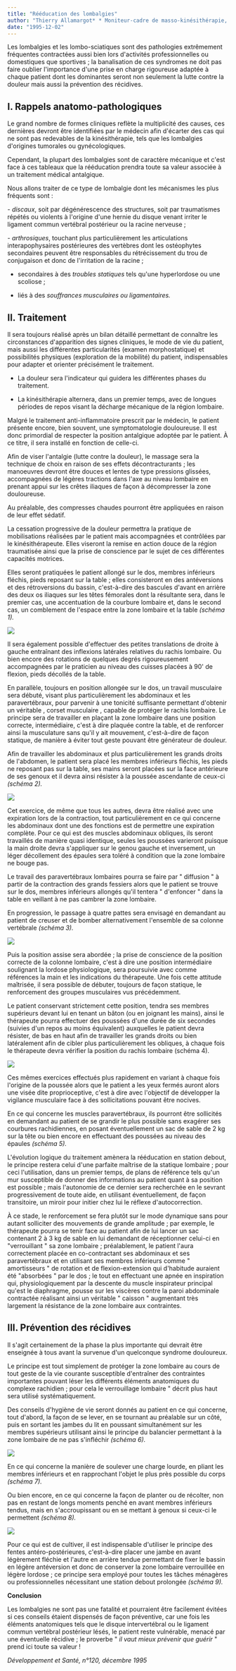 ```yaml
---
title: "Rééducation des lombalgies"
author: "Thierry Allamargot* * Moniteur-cadre de masso-kinésithérapie, chargé d'enseignement à Paris."
date: "1995-12-02"
---
```


Les lombalgies et les lombo-sciatiques sont des pathologies extrêmement fréquentes contractées aussi bien lors d'activités professionnelles ou domestiques que sportives ; la banalisation de ces syndromes ne doit pas faire oublier l'importance d'une prise en charge rigoureuse adaptée à chaque patient dont les dominantes seront non seulement la lutte contre la douleur mais aussi la prévention des récidives.

## I. Rappels anatomo-pathologiques

Le grand nombre de formes cliniques reflète la multiplicité des causes, ces dernières devront être identifiées par le médecin afin d'écarter des cas qui ne sont pas redevables de la kinésithérapie, tels que les lombalgies d'origines tumorales ou gynécologiques.

Cependant, la plupart des lombalgies sont de caractère mécanique et c'est face à ces tableaux que la rééducation prendra toute sa valeur associée à un traitement médical antalgique.

Nous allons traiter de ce type de lombalgie dont les mécanismes les plus fréquents sont :

*- discaux*, soit par dégénérescence des structures, soit par traumatismes répétés ou violents à l'origine d'une hernie du disque venant irriter le ligament commun vertébral postérieur ou la racine nerveuse ;

*- arthrosiques*, touchant plus particulièrement les articulations interapophysaires postérieures des vertèbres dont les ostéophytes secondaires peuvent être responsables du rétrécissement du trou de conjugaison et donc de l'irritation de la racine ;

- secondaires à des *troubles statiques* tels qu'une hyperlordose ou une scoliose ;

- liés à des *souffrances musculaires ou* *ligamentaires.*

## II. Traitement

Il sera toujours réalisé après un bilan détaillé permettant de connaître les circonstances d'apparition des signes cliniques, le mode de vie du patient, mais aussi les différentes particularités (examen morphostatique) et possibilités physiques (exploration de la mobilité) du patient, indispensables pour adapter et orienter précisément le traitement.

- La douleur sera l'indicateur qui guidera les différentes phases du traitement.

- La kinésithérapie alternera, dans un premier temps, avec de longues périodes de repos visant la décharge mécanique de la région lombaire.

Malgré le traitement anti-inflammatoire prescrit par le médecin, le patient présente encore, bien souvent, une symptomatologie douloureuse. Il est donc primordial de respecter la position antalgique adoptée par le patient. À ce titre, il sera installé en fonction de celle-ci.

Afin de viser l'antalgie (lutte contre la douleur), le massage sera la technique de choix en raison de ses effets décontracturants ; les manoeuvres devront être douces et lentes de type pressions glissées, accompagnées de légères tractions dans l'axe au niveau lombaire en prenant appui sur les crêtes iliaques de façon à décompresser la zone douloureuse.

Au préalable, des compresses chaudes pourront être appliquées en raison de leur effet sédatif.

La cessation progressive de la douleur permettra la pratique de mobilisations réalisées par le patient mais accompagnées et contrôlées par le kinésithérapeute. Elles viseront la remise en action douce de la région traumatisée ainsi que la prise de conscience par le sujet de ces différentes capacités motrices.

Elles seront pratiquées le patient allongé sur le dos, membres inférieurs fléchis, pieds reposant sur la table ; elles consisteront en des antéversions et des rétroversions du bassin, c'est-à-dire des bascules d'avant en arrière des deux os iliaques sur les têtes fémorales dont la résultante sera, dans le premier cas, une accentuation de la courbure lombaire et, dans le second cas, un comblement de l'espace entre la zone lombaire et la table *(schéma 1).*

![](i661-1.jpg)

Il sera également possible d'effectuer des petites translations de droite à gauche entraînant des inflexions latérales relatives du rachis lombaire. Ou bien encore des rotations de quelques degrés rigoureusement accompagnées par le praticien au niveau des cuisses placées à 90' de flexion, pieds décollés de la table.

En parallèle, toujours en position allongée sur le dos, un travail musculaire sera débuté, visant plus particulièrement les abdominaux et les paravertébraux, pour parvenir à une tonicité suffisante permettant d'obtenir un véritable , corset musculaire , capable de protéger le rachis lombaire. Le principe sera de travailler en plaçant la zone lombaire dans une position correcte, intermédiaire, c'est à dire plaquée contre la table, et de renforcer ainsi la musculature sans qu'il y ait mouvement, c'est-à-dire de façon statique, de manière à éviter tout geste pouvant être générateur de douleur.

Afin de travailler les abdominaux et plus particulièrement les grands droits de l'abdomen, le patient sera placé les membres inférieurs fléchis, les pieds ne reposant pas sur la table, ses mains seront placées sur la face antérieure de ses genoux et il devra ainsi résister à la poussée ascendante de ceux-ci *(schéma 2).*

![](i661-2.jpg)

Cet exercice, de même que tous les autres, devra être réalisé avec une expiration lors de la contraction, tout particulièrement en ce qui concerne les abdominaux dont une des fonctions est de permettre une expiration complète. Pour ce qui est des muscles abdominaux obliques, ils seront travaillés de manière quasi identique, seules les poussées varieront puisque la main droite devra s'appliquer sur le genou gauche et inversement, un léger décollement des épaules sera toléré à condition que la zone lombaire ne bouge pas.

Le travail des paravertébraux lombaires pourra se faire par " diffusion " à partir de la contraction des grands fessiers alors que le patient se trouve sur le dos, membres inférieurs allongés qu'il tentera " d'enfoncer " dans la table en veillant à ne pas cambrer la zone lombaire.

En progression, le passage à quatre pattes sera envisagé en demandant au patient de creuser et de bomber alternativement l'ensemble de sa colonne vertébrale *(schéma 3).*

![](i661-3.jpg)

Puis la position assise sera abordée ; la prise de conscience de la position correcte de la colonne lombaire, c'est à dire une position intermédiaire soulignant la lordose physiologique, sera poursuivie avec comme références la main et les indications du thérapeute. Une fois cette attitude maîtrisée, il sera possible de débuter, toujours de façon statique, le renforcement des groupes musculaires vus précédemment.

Le patient conservant strictement cette position, tendra ses membres supérieurs devant lui en tenant un bâton (ou en joignant les mains), ainsi le thérapeute pourra effectuer des poussées d'une durée de six secondes (suivies d'un repos au moins équivalent) auxquelles le patient devra résister, de bas en haut afin de travailler les grands droits ou bien latéralement afin de cibler plus particulièrement les obliques, à chaque fois le thérapeute devra vérifier la position du rachis lombaire (schéma 4).

![](i661-4.jpg)

Ces mêmes exercices effectués plus rapidement en variant à chaque fois l'origine de la poussée alors que le patient a les yeux fermés auront alors une visée dite proprioceptive, c'est à dire avec l'objectif de développer la vigilance musculaire face à des sollicitations pouvant être nocives.

En ce qui concerne les muscles paravertébraux, ils pourront être sollicités en demandant au patient de se grandir le plus possible sans exagérer ses courbures rachidiennes, en posant éventuellement un sac de sable de 2 kg sur la tête ou bien encore en effectuant des poussées au niveau des épaules *(schéma 5).*

L'évolution logique du traitement amènera la rééducation en station debout, le principe restera celui d'une parfaite maîtrise de la statique lombaire ; pour ceci l'utilisation, dans un premier temps, de plans de référence tels qu'un mur susceptible de donner des informations au patient quant à sa position est possible ; mais l'autonomie de ce dernier sera recherchée en le sevrant progressivement de toute aide, en utilisant éventuellement, de façon transitoire, un miroir pour initier chez lui le réflexe d'autocorrection.

À ce stade, le renforcement se fera plutôt sur le mode dynamique sans pour autant solliciter des mouvements de grande amplitude ; par exemple, le thérapeute pourra se tenir face au patient afin de lui lancer un sac contenant 2 à 3 kg de sable en lui demandant de réceptionner celui-ci en "verrouillant " sa zone lombaire ; préalablement, le patient l'aura correctement placée en co-contractant ses abdominaux et ses paravertébraux et en utilisant ses membres inférieurs comme " amortisseurs " de rotation et de flexion-extension qui d'habitude auraient été "absorbées " par le dos ; le tout en effectuant une apnée en inspiration qui, physiologiquement par la descente du muscle inspirateur principal qu'est le diaphragme, pousse sur les viscères contre la paroi abdominale contractée réalisant ainsi un véritable " caisson " augmentant très largement la résistance de la zone lombaire aux contraintes.

## III. Prévention des récidives

Il s'agit certainement de la phase la plus importante qui devrait être enseignée à tous avant la survenue d'un quelconque syndrome douloureux.

Le principe est tout simplement de protéger la zone lombaire au cours de tout geste de la vie courante susceptible d'entraîner des contraintes importantes pouvant léser les différents éléments anatomiques du complexe rachidien ; pour cela le verrouillage lombaire " décrit plus haut sera utilisé systématiquement.

Des conseils d'hygiène de vie seront donnés au patient en ce qui concerne, tout d'abord, la façon de se lever, en se tournant au préalable sur un côté, puis en sortant les jambes du lit en poussant simultanément sur les membres supérieurs utilisant ainsi le principe du balancier permettant à la zone lombaire de ne pas s'infléchir *(schéma 6).*

![](i661-5.jpg)

En ce qui concerne la manière de soulever une charge lourde, en pliant les membres inférieurs et en rapprochant l'objet le plus près possible du corps *(schéma 7).*

Ou bien encore, en ce qui concerne la façon de planter ou de récolter, non pas en restant de longs moments penché en avant membres inférieurs tendus, mais en s'accroupissant ou en se mettant à genoux si ceux-ci le permettent *(schéma 8).*

![](i661-6.jpg)

Pour ce qui est de cultiver, il est indispensable d'utiliser le principe des fentes antéro-postérieures, c'est-à-dire placer une jambe en avant légèrement fléchie et l'autre en arrière tendue permettant de fixer le bassin en légère antéversion et donc de conserver la zone lombaire verrouillée en légère lordose ; ce principe sera employé pour toutes les tâches ménagères ou professionnelles nécessitant une station debout prolongée *(schéma 9).*

**Conclusion**

Les lombalgies ne sont pas une fatalité et pourraient être facilement évitées si ces conseils étaient dispensés de façon préventive, car une fois les éléments anatomiques tels que le disque intervertébral ou le ligament commun vertébral postérieur lésés, le patient reste vulnérable, menacé par une éventuelle récidive ; le proverbe " *il vaut mieux prévenir* *que guérir* " prend ici toute sa valeur !

*Développement et Santé, n°120, décembre 1995*
